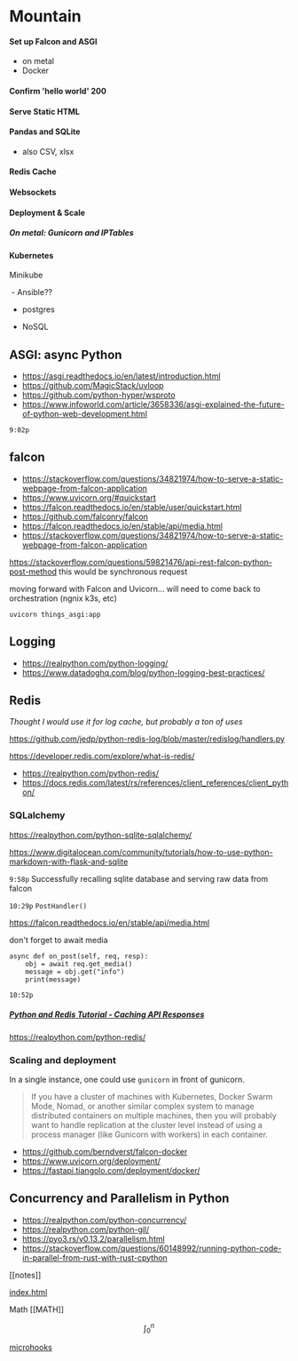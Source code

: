 # Mountain

#### Set up Falcon and ASGI

- on metal
- Docker

#### Confirm 'hello world' 200

#### Serve Static HTML

#### Pandas and SQLite

- also CSV, xlsx

#### Redis Cache

#### Websockets

#### Deployment & Scale

##### On metal: Gunicorn and IPTables

#### Kubernetes

Minikube

​ - Ansible??

- postgres

- NoSQL

## ASGI: async Python

- https://asgi.readthedocs.io/en/latest/introduction.html
- https://github.com/MagicStack/uvloop
- https://github.com/python-hyper/wsproto
- https://www.infoworld.com/article/3658336/asgi-explained-the-future-of-python-web-development.html

`9:02p`

## falcon

- https://stackoverflow.com/questions/34821974/how-to-serve-a-static-webpage-from-falcon-application
- https://www.uvicorn.org/#quickstart
- https://falcon.readthedocs.io/en/stable/user/quickstart.html
- https://github.com/falconry/falcon
- https://falcon.readthedocs.io/en/stable/api/media.html
- https://stackoverflow.com/questions/34821974/how-to-serve-a-static-webpage-from-falcon-application

https://stackoverflow.com/questions/59821476/api-rest-falcon-python-post-method this would be synchronous request

moving forward with Falcon and Uvicorn... will need to come back to orchestration (ngnix k3s, etc)

```
uvicorn things_asgi:app
```

## Logging

- https://realpython.com/python-logging/
- https://www.datadoghq.com/blog/python-logging-best-practices/

## Redis

_Thought I would use it for log cache, but probably a ton of uses_

https://github.com/jedp/python-redis-log/blob/master/redislog/handlers.py

https://developer.redis.com/explore/what-is-redis/

- https://realpython.com/python-redis/
- https://docs.redis.com/latest/rs/references/client_references/client_python/

### SQLalchemy

https://realpython.com/python-sqlite-sqlalchemy/

https://www.digitalocean.com/community/tutorials/how-to-use-python-markdown-with-flask-and-sqlite

`9:58p` Successfully recalling sqlite database and serving raw data from falcon

`10:29p` `PostHandler()`

https://falcon.readthedocs.io/en/stable/api/media.html

don't forget to await media

```
async def on_post(self, req, resp):
	obj = await req.get_media()
	message = obj.get("info")
	print(message)
```

`10:52p`

##### [Python and Redis Tutorial - Caching API Responses](https://www.youtube.com/watch?v=_8lJ5lp8P0U "Python and Redis Tutorial - Caching API Responses")

https://realpython.com/python-redis/

### Scaling and deployment

In a single instance, one could use `gunicorn` in front of gunicorn.

> If you have a cluster of machines with Kubernetes, Docker Swarm Mode, Nomad, or another similar complex system to manage distributed containers on multiple machines, then you will probably want to handle replication at the cluster level instead of using a process manager (like Gunicorn with workers) in each container.

- https://github.com/berndverst/falcon-docker
- https://www.uvicorn.org/deployment/
- https://fastapi.tiangolo.com/deployment/docker/

## Concurrency and Parallelism in Python

- https://realpython.com/python-concurrency/
- https://realpython.com/python-gil/
- https://pyo3.rs/v0.13.2/parallelism.html
- https://stackoverflow.com/questions/60148992/running-python-code-in-parallel-from-rust-with-rust-cpython

[[notes]]

[index.html](/)

Math
[[MATH]]

$$
\int_{0}^{n}
$$

[microhooks](/microhooks)
